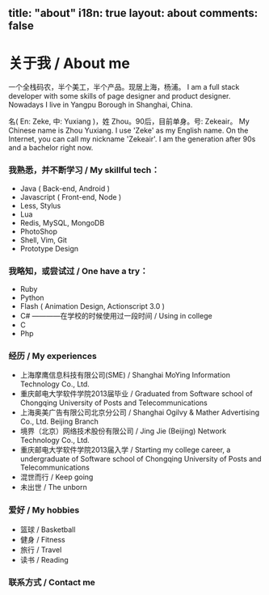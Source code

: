 title: "about"
i18n: true
layout: about
comments: false
---
<div class="about-avatar"></div>

<h1 class="about-title">关于我 / About me</h1>

一个全栈码农，半个美工，半个产品。现居上海，杨浦。
I am a full stack developer with some skills of page designer and product designer. Nowadays I live in Yangpu Borough in Shanghai, China.

名( En: Zeke, 中: Yuxiang )，姓 Zhou。90后，目前单身。号: Zekeair。
My Chinese name is Zhou Yuxiang. I use 'Zeke' as my English name. On the Internet, you can call my nickname 'Zekeair'. I am the generation after 90s and a bachelor right now.

### 我熟悉，并不断学习 / My skillful tech：

- Java ( Back-end, Android )
- Javascript ( Front-end, Node )
- Less, Stylus
- Lua
- Redis, MySQL, MongoDB
- PhotoShop
- Shell, Vim, Git
- Prototype Design

### 我略知，或尝试过 / One have a try：

- Ruby
- Python
- Flash ( Animation Design, Actionscript 3.0 )
- C# ————在学校的时候使用过一段时间 / Using in college
- C
- Php

### 经历 / My experiences

- 上海摩鹰信息科技有限公司(SME) / Shanghai MoYing Information Technology Co., Ltd.
- 重庆邮电大学软件学院2013届毕业 / Graduated from Software school of Chongqing University of Posts and Telecommunications
- 上海奥美广告有限公司北京分公司 / Shanghai Ogilvy & Mather Advertising Co., Ltd. Beijing Branch
- 境界（北京）网络技术股份有限公司 / Jing Jie (Beijing) Network Technology Co., Ltd.
- 重庆邮电大学软件学院2013届入学 / Starting my college career, a undergraduate of Software school of Chongqing University of Posts and Telecommunications
- 混世而行 / Keep going
- 未出世 / The unborn

### 爱好 / My hobbies

- 篮球 / Basketball
- 健身 / Fitness
- 旅行 / Travel
- 读书 / Reading

### 联系方式 / Contact me 


